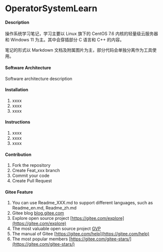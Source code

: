 # OperatorSystemLearn

#### Description
操作系统学习笔记，学习主要以 Linux 旗下的 CentOS 7.6 内核的轻量级云服务器和 Windows 11 为主。其中会穿插部分 C 语言和 C++ 的内容。

笔记的形式以 Markdown 文档及附属图片为主，部分代码会单独分离作为工具使用。

#### Software Architecture
Software architecture description

#### Installation

1.  xxxx
2.  xxxx
3.  xxxx

#### Instructions

1.  xxxx
2.  xxxx
3.  xxxx

#### Contribution

1.  Fork the repository
2.  Create Feat_xxx branch
3.  Commit your code
4.  Create Pull Request


#### Gitee Feature

1.  You can use Readme\_XXX.md to support different languages, such as Readme\_en.md, Readme\_zh.md
2.  Gitee blog [blog.gitee.com](https://blog.gitee.com)
3.  Explore open source project [https://gitee.com/explore](https://gitee.com/explore)
4.  The most valuable open source project [GVP](https://gitee.com/gvp)
5.  The manual of Gitee [https://gitee.com/help](https://gitee.com/help)
6.  The most popular members  [https://gitee.com/gitee-stars/](https://gitee.com/gitee-stars/)
